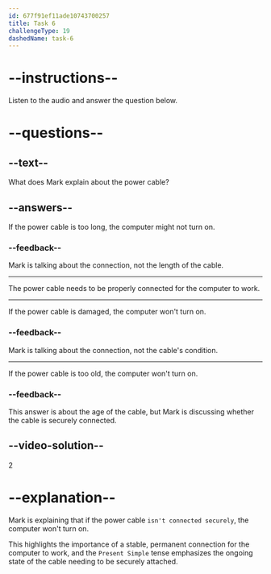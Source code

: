 ```yaml
---
id: 677f91ef11ade10743700257
title: Task 6
challengeType: 19
dashedName: task-6
---
```


<!-- (audio) Mark: If the power cable isn't connected securely, the computer won't turn on. -->

# --instructions--

Listen to the audio and answer the question below.

# --questions--

## --text--

What does Mark explain about the power cable?

## --answers--

If the power cable is too long, the computer might not turn on.

### --feedback--

Mark is talking about the connection, not the length of the cable.

---

The power cable needs to be properly connected for the computer to work.

---

If the power cable is damaged, the computer won't turn on.

### --feedback--

Mark is talking about the connection, not the cable's condition.

---

If the power cable is too old, the computer won't turn on.

### --feedback--

This answer is about the age of the cable, but Mark is discussing whether the cable is securely connected.

## --video-solution--

2

# --explanation--

Mark is explaining that if the power cable `isn't connected securely`, the computer won't turn on.

This highlights the importance of a stable, permanent connection for the computer to work, and the `Present Simple` tense emphasizes the ongoing state of the cable needing to be securely attached.
